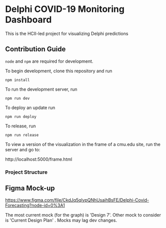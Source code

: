 # Delphi COVID-19 Monitoring Dashboard

This is the HCII-led project for visualizing Delphi predictions

## Contribution Guide

`node` and `npm` are required for development.

To begin development, clone this repository and run

`npm install`

To run the development server, run

`npm run dev`

To deploy an update run

`npm run deploy`

To release, run

`npm run release`

To view a version of the visualization in the frame of a cmu.edu site, run the server and go to:

http://localhost:5000/frame.html

### Project Structure

## Figma Mock-up

https://www.figma.com/file/CkdJq5qlvpQNhUsaihBsFE/Delphi-Covid-Forecasting?node-id=0%3A1

The most current mock (for the graph) is 'Design 7'. Other mock to consider is 'Current Design Plan' . Mocks may lag dev changes.
